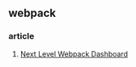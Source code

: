## webpack

### article
1. [Next Level Webpack Dashboard][article1]


[article1]: https://medium.com/@wesharehoodies/webpack-dashboard-with-create-react-app-vue-cli-and-custom-configs-49166e1a69de
